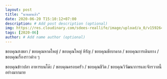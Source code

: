 ```yaml
---
layout: post
title: "นานมาแล้ว"
date: 2020-06-20 T15:10:12+07:00
description: # Add post description (optional)
img: https://res.cloudinary.com/sdees-reallife/image/upload/a_0/v1592640525/IMG_2405.jpg # Add image post (optional)
tags: [2020-06]
author: # Add name author (optional)
---
```

ขอบคุณสงขลา / ขอบคุณหาดใหญ่ / ขอบคุณใหญ่ หิรัญ / ขอบคุณชัยบาดาล / ขอบคุณการเดินทาง / ขอบคุณเรื่องราวต่าง ๆ

<i class="fa fa-child" style="color:plum"></i>

ขอบคุณข้าวปลา อาหารบนโต๊ะ / ขอบคุณครอบครัว / ขอบคุณชีวิต / ขอบคุณวิวัฒนาการและจักรวาลนี้อย่างมากมาย
